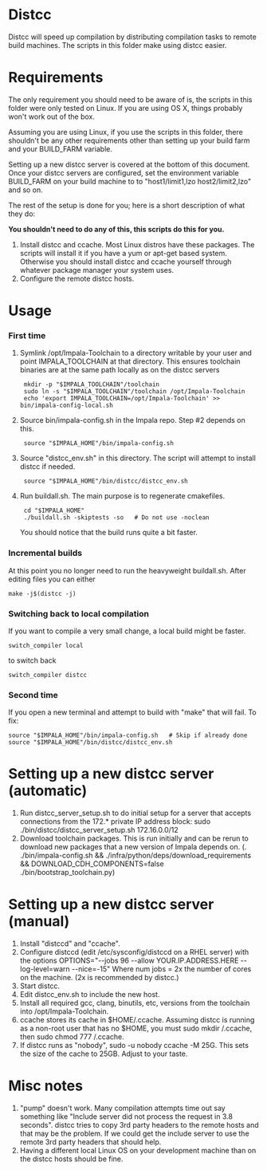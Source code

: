# Distcc
Distcc will speed up compilation by distributing compilation tasks to remote build
machines. The scripts in this folder make using distcc easier.

# Requirements

The only requirement you should need to be aware of is, the scripts in this folder were
only tested on Linux. If you are using OS X, things probably won't work out of the box.

Assuming you are using Linux, if you use the scripts in this folder, there shouldn't be
any other requirements other than setting up your build farm and your BUILD_FARM variable.

Setting up a new distcc server is covered at the bottom of this document. Once your distcc
servers are configured, set the environment variable BUILD_FARM on your build machine to
to "host1/limit1,lzo host2/limit2,lzo" and so on.

The rest of the setup is done for you; here is a short description of what they do:

**You shouldn't need to do any of this, this scripts do this for you.**

1. Install distcc and ccache. Most Linux distros have these packages. The scripts will
   install it if you have a yum or apt-get based system. Otherwise you should install
   distcc and ccache yourself through whatever package manager your system uses.
1. Configure the remote distcc hosts.

# Usage

### First time
1. Symlink /opt/Impala-Toolchain to a directory writable by your user and point
  IMPALA_TOOLCHAIN at that directory. This ensures toolchain binaries are at the
  same path locally as on the distcc servers

        mkdir -p "$IMPALA_TOOLCHAIN"/toolchain
        sudo ln -s "$IMPALA_TOOLCHAIN"/toolchain /opt/Impala-Toolchain
        echo 'export IMPALA_TOOLCHAIN=/opt/Impala-Toolchain' >> bin/impala-config-local.sh

1. Source bin/impala-config.sh in the Impala repo. Step #2 depends on this.

        source "$IMPALA_HOME"/bin/impala-config.sh

1. Source "distcc_env.sh" in this directory. The script will attempt to install distcc
   if needed.

        source "$IMPALA_HOME"/bin/distcc/distcc_env.sh

1. Run buildall.sh. The main purpose is to regenerate cmakefiles.

        cd "$IMPALA_HOME"
        ./buildall.sh -skiptests -so   # Do not use -noclean

   You should notice that the build runs quite a bit faster.

### Incremental builds
At this point you no longer need to run the heavyweight buildall.sh. After editing files
you can either
```
make -j$(distcc -j)
```

### Switching back to local compilation
If you want to compile a very small change, a local build might be faster.
```
switch_compiler local
```
to switch back
```
switch_compiler distcc
```
### Second time
If you open a new terminal and attempt to build with "make" that will fail. To fix:
```
source "$IMPALA_HOME"/bin/impala-config.sh   # Skip if already done
source "$IMPALA_HOME"/bin/distcc/distcc_env.sh
```

# Setting up a new distcc server (automatic)
1. Run distcc_server_setup.sh to do initial setup for a server that accepts connections
   from the 172.\* private IP address block:
  sudo ./bin/distcc/distcc_server_setup.sh 172.16.0.0/12
1. Download toolchain packages. This is run initially and can be rerun to download
  new packages that a new version of Impala depends on.
  (. ./bin/impala-config.sh && ./infra/python/deps/download_requirements &&
   DOWNLOAD_CDH_COMPONENTS=false ./bin/bootstrap_toolchain.py)

# Setting up a new distcc server (manual)

1. Install "distccd" and "ccache".
1. Configure distccd (edit /etc/sysconfig/distccd on a RHEL server) with the options
   OPTIONS="--jobs 96 --allow YOUR.IP.ADDRESS.HERE --log-level=warn --nice=-15"
   Where num jobs = 2x the number of cores on the machine. (2x is recommended by distcc.)
1. Start distcc.
1. Edit distcc_env.sh to include the new host.
1. Install all required gcc, clang, binutils, etc, versions from the toolchain into
   /opt/Impala-Toolchain.
1. ccache stores its cache in $HOME/.ccache. Assuming distcc is running as a non-root user
   that has no $HOME, you must sudo mkdir /.ccache, then sudo chmod 777 /.ccache.
1. If distcc runs as "nobody", sudo -u nobody ccache -M 25G. This sets the size of the
   cache to 25GB. Adjust to your taste.

# Misc notes

1. "pump" doesn't work. Many compilation attempts time out say something like "Include
   server did not process the request in 3.8 seconds". distcc tries to copy 3rd party
   headers to the remote hosts and that may be the problem. If we could get the include
   server to use the remote 3rd party headers that should help.
1. Having a different local Linux OS on your development machine than on the distcc hosts
   should be fine.
